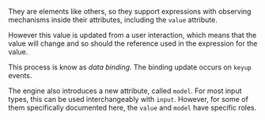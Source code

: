 They are elements like others, so they support expressions with observing mechanisms inside their attributes, including the `value` attribute.

However this value is updated from a user interaction, which means that the value will change and so should the reference used in the expression for the value.

This process is know as _data binding_. The binding update occurs on `keyup` events.

The engine also introduces a new attribute, called `model`. For most input types, this can be used interchangeably with `input`. However, for some of them specifically documented here, the `value` and `model` have specific roles.
